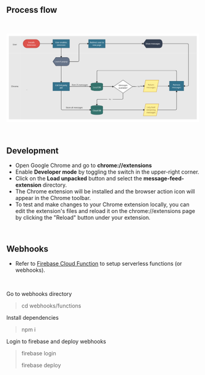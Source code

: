 ## Process flow 
<br/>

![alt text](/User%20Messages%20-%20Flowchart.png)

<br/>

## Development

- Open Google Chrome and go to **chrome://extensions**
- Enable **Developer mode** by toggling the switch in the upper-right corner.
- Click on the **Load unpacked** button and select the **message-feed-extension** directory.
- The Chrome extension will be installed and the browser action icon will appear in the Chrome toolbar.
- To test and make changes to your Chrome extension locally, you can edit the extension's files and reload it on the chrome://extensions page by clicking the "Reload" button under your extension.

<br/>

## Webhooks

- Refer to
[Firebase Cloud Function](https://firebase.google.com/docs/functions/get-started?gen=1st) to setup serverless functions (or webhooks).

<br />

Go to webhooks directory
> cd webhooks/functions

Install dependencies
> npm i

Login to firebase and deploy webhooks
> firebase login
>
> firebase deploy